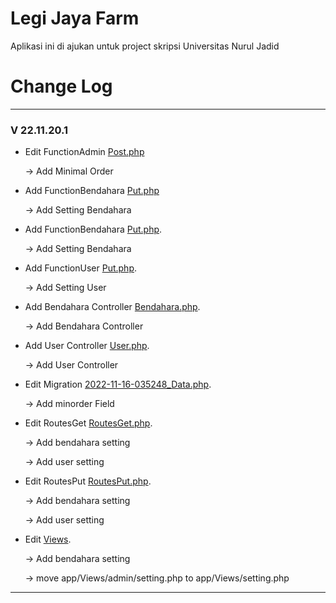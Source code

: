 # Legi Jaya Farm

Aplikasi ini di ajukan untuk project skripsi Universitas Nurul Jadid

# Change Log

---

### V 22.11.20.1

- Edit FunctionAdmin [Post.php](https://gitlab.com/abunaum/telur/-/blob/main/app/Controllers/FunctionAdmin/Post.php)

  -> Add Minimal Order

- Add FunctionBendahara [Put.php](https://gitlab.com/abunaum/telur/-/blob/main/app/Controllers/FunctionBendahara/Put.php)

  -> Add Setting Bendahara

- Add FunctionBendahara [Put.php](https://gitlab.com/abunaum/telur/-/blob/main/app/Controllers/FunctionBendahara/Put.php).

  -> Add Setting Bendahara

- Add FunctionUser [Put.php](https://gitlab.com/abunaum/telur/-/blob/main/app/Controllers/FunctionUser/Put.php).

  -> Add Setting User

- Add Bendahara Controller [Bendahara.php](https://gitlab.com/abunaum/telur/-/blob/main/app/Controllers/Bendahara.php).

  -> Add Bendahara Controller

- Add User Controller [User.php](https://gitlab.com/abunaum/telur/-/blob/main/app/Controllers/User.php).

  -> Add User Controller

- Edit Migration [2022-11-16-035248_Data.php](https://gitlab.com/abunaum/telur/-/blob/main/app/Database/Migrations/2022-11-16-035248_Data.php).

  -> Add minorder Field

- Edit RoutesGet [RoutesGet.php](https://gitlab.com/abunaum/telur/-/blob/main/app/Utils/RoutesGet.json).

  -> Add bendahara setting

  -> Add user setting

- Edit RoutesPut [RoutesPut.php](https://gitlab.com/abunaum/telur/-/blob/main/app/Utils/RoutesPut.json).

  -> Add bendahara setting

  -> Add user setting

- Edit [Views](https://gitlab.com/abunaum/telur/-/blob/main/app/Views).

  -> Add bendahara setting

  -> move app/Views/admin/setting.php to app/Views/setting.php

---
